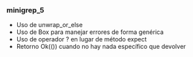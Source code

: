 
### minigrep_5

- Uso de unwrap_or_else
- Uso de Box<dyn Error> para manejar errores de forma genérica
- Uso de operador ? en lugar de método expect
- Retorno Ok(()) cuando no hay nada específico que devolver
